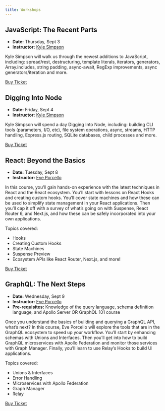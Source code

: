 ```yaml
---
title: Workshops
---
```


## JavaScript: The Recent Parts

* **Date:** Thursday, Sept 3
* **Instructor:** [Kyle Simpson](https://me.getify.com/)

Kyle Simpson will walk us through the newest additions to JavaScript, including: spread/rest, destructuring, template literals, iterators, generators, Array.includes, string padding, async-await, RegExp improvements, async generators/iteration and more.

<div class="cta"><a href="https://ti.to/event-loop/cascadiajs-2020">Buy Ticket</a></div>

## Digging Into Node

* **Date:** Friday, Sept 4
* **Instructor:** [Kyle Simpson](https://me.getify.com/)

Kyle Simpson will spend a day Digging Into Node, including: building CLI tools (parameters, I/O, etc), file system operations, async, streams, HTTP handling, Express.js routing, SQLite databases, child processes and more.

<div class="cta"><a href="https://ti.to/event-loop/cascadiajs-2020">Buy Ticket</a></div>

## React: Beyond the Basics

* **Date:** Tuesday, Sept 8
* **Instructor:** [Eve Porcello](https://moonhighway.com/about)

In this course, you'll gain hands-on experience with the latest techniques in React and the React ecosystem. You’ll start with lessons on React Hooks and creating custom hooks. You’ll cover state machines and how these can be used to simplify state management in your React applications. Then you’ll cap it off with a survey of what’s going on with Suspense, React Router 6, and Next.js, and how these can be safely incorporated into your own applications.

Topics covered:
* Hooks
* Creating Custom Hooks
* State Machines
* Suspense Preview
* Ecosystem APIs like React Router, Next.js, and more!

<div class="cta"><a href="https://ti.to/event-loop/cascadiajs-2020">Buy Ticket</a></div>

## GraphQL: The Next Steps

* **Date:** Wednesday, Sept 9
* **Instructor:** [Eve Porcello](https://moonhighway.com/about)
* **Pre-requisites:** Knowledge of the query language, schema definition language, and Apollo Server OR GraphQL 101 course

Once you understand the basics of building and querying a GraphQL API, what’s next? In this course, Eve Porcello will explore the tools that are in the GraphQL ecosystem to speed up your workflow. You’ll start by enhancing schemas with Unions and Interfaces. Then you’ll get into how to build GraphQL microservices with Apollo Federation and monitor those services with Graph Manager. Finally, you’ll learn to use Relay’s Hooks to build UI applications.
 
Topics covered:
* Unions & Interfaces
* Error Handling
* Microservices with Apollo Federation
* Graph Manager
* Relay

<div class="cta"><a href="https://ti.to/event-loop/cascadiajs-2020">Buy Ticket</a></div>